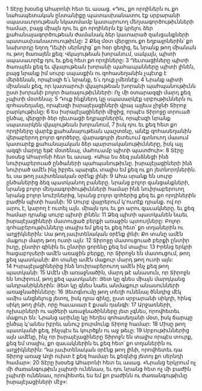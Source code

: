 1 Տէրը խօսեց Ահարոնի հետ եւ ասաց. «Դու, քո որդիներն ու քո նահապետական ընտանիքը պատասխանատու էք սրբարանի սպասաւորութեան նկատմամբ կատարուող մեղսագործութիւնների համար, բայց միայն դու եւ քո որդիներն էք կրելու ձեր քահանայագործութեան ժամանակ ձեր կատարած զանցանքների պատասխանատուութիւնը: 2 Քեզ մօտ վերցրու քո եղբայրներին՝ քո նախորդը եղող Ղեւիի սերնդից՝ քո հօր ցեղից, եւ նրանք թող միանան ու թող ծառայեն քեզ: Վկայութեան խորանում, սակայն, պիտի սպասաւորէք դու եւ քեզ հետ քո որդիները: 3 Ղեւտացիները պիտի ծառայեն քեզ եւ վկայութեան խորանի պահապանները պիտի լինեն, բայց նրանք իմ սուրբ սպասքին ու զոհասեղանին չպէտք է մերձենան, որպէսզի ե՛ւ նրանք, ե՛ւ դուք չմեռնէք: 4 Նրանք պիտի միանան քեզ, որ կատարուի վկայութեան խորանի պահպանութիւնն ըստ խորանի բոլոր ծառայութիւնների: Ոչ մի օտարազգի մարդ քեզ չպիտի մօտենայ: 5 Դուք ինքներդ կը սպասարկէք սրբութիւններն ու զոհասեղանը, որպէսզի իսրայէլացիների վրայ այլեւս չիջնի Տիրոջ բարկութիւնը: 6 Ես իսրայէլացիների միջից, որպէս Տիրոջը տրուած ընծայ, վերցրի ձեր ղեւտացի եղբայրներին, որպէսզի նրանք սպասարկեն վկայութեան խորանում, 7 իսկ դու եւ քեզ հետ քո որդիները վարէք քահանայութեան պաշտօնը, անէք զոհասեղանին վերաբերող բոլոր գործերը, վարագոյրի յետեւում գտնուող մասում կատարէք քահանայական ձեր պարտականութիւնները, իսկ այլ ազգի մարդը եթէ մօտենայ, մահուամբ պիտի պատժուի»:
8 Տէրը խօսեց Ահարոնի հետ եւ ասաց. «Ահա ես ձեզ յանձնեցի ինձ նուիրաբերուած ընծաների պահպանութիւնը. իսրայէլացիների ինձ նուիրած ամէն ինչ իբրեւ պարգեւ տալիս եմ քեզ ու քո յետնորդներին. եւ սա թող յաւիտենական օրէնք լինի: 9 Ահա սրանք են սուրբ ընծաներից ձեզ պատկանող բաները. նրանց բոլոր զանցանքների, նրանց բոլոր մեղսագործութիւնների համար ինձ նուիրաբերուող նրանց բոլոր նուէրներից, նրանց բոլոր զոհերից քեզ եւ քո որդիներին բաժին պիտի հասնի: 10 Սուրբ վայրերում կ՚ուտէք դրանք. ով որ արու է, կարող է ուտել այն. միայն դու եւ քո արու զաւակները. եւ քեզ համար դրանք սուրբ պիտի լինեն:
11 Ձեզ պիտի պատկանեն նաեւ իսրայէլացիների մատուցած բերքի առաջին պտուղները: Բոլոր զոհաբերութիւնները տալիս եմ քեզ եւ քեզ հետ՝ քո տղաներին ու աղջիկներին: Սա թող յաւիտենական օրէնք լինի: Քո տանը ամէն մաքուր մարդ թող ուտի այն: 12 Տիրոջը մատուցուած բերքի ընտիր իւղը, ընտիր գինին եւ ընտիր ցորենը քեզ եմ տալիս: 13 Իրենց երկրի հացաբոյսերի ամէն առաջին բերքը, որ Տիրոջն են մատուցում, թող քեզ պատկանի: Քո տանը ամէն մաքուր մարդ թող ուտի այն: 14 Իսրայէլացիներից ինձ նուիրաբերուող ամէն ինչ քեզ թող պատկանի: 15 Ամէն մի առաջնածին, մարդ թէ անասուն, որ Տիրոջն են նուիրում, թող քեզ պատկանի: Յետ կը գնես միայն մարդկանց անդրանիկներին: Յետ կը գնես նաեւ անմաքուր անասունների առաջնածինները: 16 Յետգնումը թող տեղի ունենայ ծննդից մէկ ամիս անցնելուց յետոյ, իսկ դրա գինը, ըստ սրբարանի սիկղի, հինգ սիկղ թող լինի, որը հաւասար է քսան դանգի: 17 Արջառների, ոչխարների ու այծերի առաջնածինները յետ չգնես, որովհետեւ մաքուր են: Նրանց արիւնը կը հեղես զոհասեղանի մօտ, իսկ ճարպը ընծայ կ՚անես իբրեւ անուշ բուրմունք Տիրոջ համար: 18 Միսը թող պատկանի քեզ, ինչպէս եւ կուրծքն ու աջ թեւը: 19 Սրբութիւններից այն ամէնը, ինչ որ իսրայէլացիները Տիրոջն են տալիս որպէս տուրք, քեզ եմ տալիս, քո զաւակներին եւ քեզ հետ՝ քո տղաներին ու աղջիկներին: Դա յաւիտենական օրէնք թող լինի, որովհետեւ դա Տիրոջ առաջ Աղի ուխտ է քեզ համար եւ քեզնից յետոյ քո սերնդի համար»: 20 Տէրը խօսեց Ահարոնի հետ եւ ասաց. «Նրանց երկրում ոչ մի ժառանգութիւն չպիտի ունենաս, եւ դու նրանց հետ ոչ մի բաժին չպիտի ունենաս, որովհետեւ ես եմ քո բաժինն ու ժառանգութիւնը իսրայէլացիների մէջ»:
